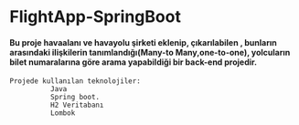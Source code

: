 # FlightApp-SpringBoot

#### Bu proje  havaalanı ve havayolu şirketi eklenip, çıkarılabilen , bunların arasındaki ilişkilerin tanımlandığı(Many-to Many,one-to-one), yolcuların bilet numaralarına göre arama yapabildiği bir back-end projedir.
	Projede kullanılan teknolojiler:
              Java
              Spring boot. 
              H2 Veritabanı
              Lombok

